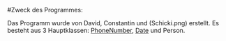 #Zweck des Programmes:

Das Programm wurde von David, Constantin und (Schicki.png) erstellt.
Es besteht aus 3 Hauptklassen:
[PhoneNumber](phoneNumber.md), [Date](date.md) und Person.
